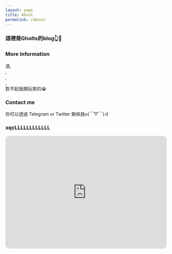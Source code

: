 ```yaml
---
layout: page
title: About
permalink: /about/
---
```


### 這裡是Gholts的blog👆🥸

### More Information

滾,  
,  
,  
,  
對不起我開玩笑的😭

### Contact me

你可以透過 Telegram or Twitter 聯係我o(￣▽￣)ｄ

### xqcLLLLLLLLLLLL
<iframe style="border-radius:12px" src="https://open.spotify.com/embed/playlist/1gKIYxGVZBUpkmqamRa60w?utm_source=generator&theme=0" width="100%" height="352" frameBorder="0" allowfullscreen="" allow="autoplay; clipboard-write; encrypted-media; fullscreen; picture-in-picture" loading="lazy"></iframe>

